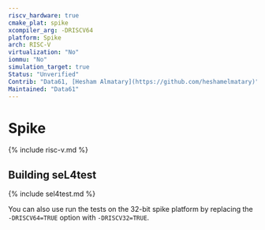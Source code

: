 ```yaml
---
riscv_hardware: true
cmake_plat: spike
xcompiler_arg: -DRISCV64
platform: Spike
arch: RISC-V
virtualization: "No"
iommu: "No"
simulation_target: true
Status: "Unverified"
Contrib: "Data61, [Hesham Almatary](https://github.com/heshamelmatary)"
Maintained: "Data61"
---
```


# Spike

{% include risc-v.md %}

## Building seL4test

{% include sel4test.md %}

You can also use run the tests on the 32-bit spike platform by replacing
the `-DRISCV64=TRUE` option with `-DRISCV32=TRUE`.
